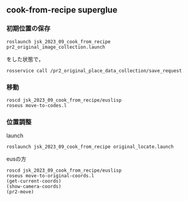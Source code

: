 ## cook-from-recipe superglue


### 初期位置の保存
```
roslaunch jsk_2023_09_cook_from_recipe pr2_original_image_collection.launch
```
をした状態で，
```
rosservice call /pr2_original_place_data_collection/save_request
```

### 移動
```
roscd jsk_2023_09_cook_from_recipe/euslisp
roseus move-to-codes.l
```

### 位置調整
launch
```
roslaunch jsk_2023_09_cook_from_recipe original_locate.launch
```
eusの方
```
roscd jsk_2023_09_cook_from_recipe/euslisp
roseus move-to-original-coords.l
(get-current-coords)
(show-camera-coords)
(pr2-move)
```
